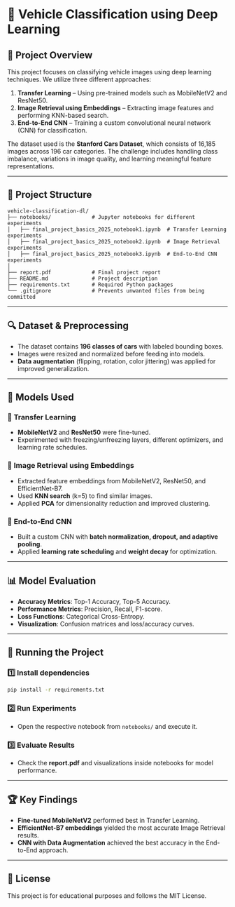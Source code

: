 # 📌 Vehicle Classification using Deep Learning

## 📄 Project Overview
This project focuses on classifying vehicle images using deep learning techniques. We utilize three different approaches:
1. **Transfer Learning** – Using pre-trained models such as MobileNetV2 and ResNet50.
2. **Image Retrieval using Embeddings** – Extracting image features and performing KNN-based search.
3. **End-to-End CNN** – Training a custom convolutional neural network (CNN) for classification.

The dataset used is the **Stanford Cars Dataset**, which consists of 16,185 images across 196 car categories. The challenge includes handling class imbalance, variations in image quality, and learning meaningful feature representations.

---

## 📂 Project Structure
```
vehicle-classification-dl/
├── notebooks/             # Jupyter notebooks for different experiments
│   ├── final_project_basics_2025_notebook1.ipynb  # Transfer Learning experiments
│   ├── final_project_basics_2025_notebook2.ipynb  # Image Retrieval experiments
│   ├── final_project_basics_2025_notebook3.ipynb  # End-to-End CNN experiments
│
├── report.pdf             # Final project report
├── README.md              # Project description
├── requirements.txt       # Required Python packages
└── .gitignore             # Prevents unwanted files from being committed
```

---

## 🔍 Dataset & Preprocessing
- The dataset contains **196 classes of cars** with labeled bounding boxes.
- Images were resized and normalized before feeding into models.
- **Data augmentation** (flipping, rotation, color jittering) was applied for improved generalization.

---

## 🧠 Models Used
### 🔹 **Transfer Learning**
- **MobileNetV2** and **ResNet50** were fine-tuned.
- Experimented with freezing/unfreezing layers, different optimizers, and learning rate schedules.

### 🔹 **Image Retrieval using Embeddings**
- Extracted feature embeddings from MobileNetV2, ResNet50, and EfficientNet-B7.
- Used **KNN search** (k=5) to find similar images.
- Applied **PCA** for dimensionality reduction and improved clustering.

### 🔹 **End-to-End CNN**
- Built a custom CNN with **batch normalization, dropout, and adaptive pooling**.
- Applied **learning rate scheduling** and **weight decay** for optimization.

---

## 📊 Model Evaluation
- **Accuracy Metrics**: Top-1 Accuracy, Top-5 Accuracy.
- **Performance Metrics**: Precision, Recall, F1-score.
- **Loss Functions**: Categorical Cross-Entropy.
- **Visualization**: Confusion matrices and loss/accuracy curves.

---

## 🚀 Running the Project
### 1️⃣ Install dependencies
```bash
pip install -r requirements.txt
```

### 2️⃣ Run Experiments
- Open the respective notebook from `notebooks/` and execute it.

### 3️⃣ Evaluate Results
- Check the **report.pdf** and visualizations inside notebooks for model performance.

---

## 🏆 Key Findings
- **Fine-tuned MobileNetV2** performed best in Transfer Learning.
- **EfficientNet-B7 embeddings** yielded the most accurate Image Retrieval results.
- **CNN with Data Augmentation** achieved the best accuracy in the End-to-End approach.

---

## 📜 License
This project is for educational purposes and follows the MIT License.

